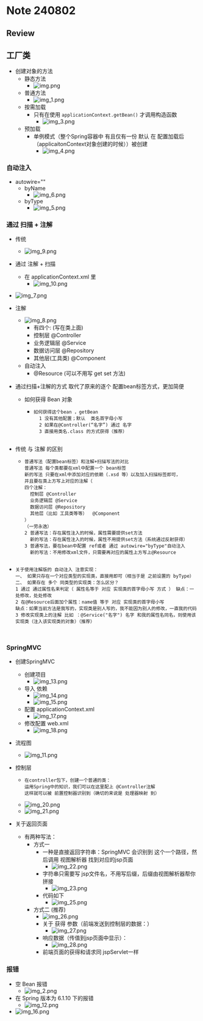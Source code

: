 # Note 240802
## Review

## 工厂类
- 创建对象的方法
  - 静态方法
    - ![img.png](img.png)
  - 普通方法
    - ![img_1.png](img_1.png)
  - 按需加载
    - 只有在使用 `applicationContext.getBean()` 才调用构造函数
      - ![img_3.png](img_3.png)
  - 预加载
    - 单例模式（整个Spring容器中 有且仅有一份 默认 在 配置加载后（applicaitonContext对象创建的时候））被创建
      - ![img_4.png](img_4.png)

### 自动注入 
- autowire=""
  - byName
    - ![img_6.png](img_6.png)
  - byType
    - ![img_5.png](img_5.png)

### 通过 扫描 + 注解 
- 传统
  - ![img_9.png](img_9.png)
- 通过 注解 + 扫描
  - 在 applicationContext.xml 里
    - ![img_10.png](img_10.png)
- ![img_7.png](img_7.png)
- 注解 
  - ![img_8.png](img_8.png)
    - 有四个: (写在类上面)
    - 控制层 @Controller
    - 业务逻辑层 @Service
    - 数据访问层 @Repository
    - 其他层(工具类) @Component
  - 自动注入
    - @Resource (可以不用写 get set 方法)

- 通过扫描+注解的方式 取代了原来的逐个 配置bean标签方式，更加简便
  - 如何获得 Bean 对象 
    - ``````
      如何获得这个bean ，getBean
        1 没有其他配置；默认  类名首字母小写
        2 如果在@Controller(“名字”) 通过 名字
        3 直接用类名.class 的方式获得（推荐）
      

- 传统 与 注解 的区别
  - ``````
    普通写法（配置bean标签）和注解+扫描写法的对比
    普通写法 每个类都要在xml中配置一个 bean标签
    新的写法 只要在xml中添加对应的依赖（.xsd 等）以及加入扫描标签即可，
    并且要在类上方写上对应的注解（
    四个注解：
      控制层 @Controller
      业务逻辑层 @Service
      数据访问层 @Repository
      其他层（比如 工具类等等）  @Component
    ）
    （一劳永逸）
    2 普通写法：存在属性注入的时候，属性需要提供set方法
      新的写法：存在属性注入的时候，属性不用提供set方法（系统通过反射获得）
    3 普通写法，要在bean中配置 ref或者 通过 autowire="byType"自动注入
      新的写法：不用修改xml文件，只需要再对应的属性上方写上@Resource
          
- ``````
  关于使用注解版的 自动注入 注意实现：
  一、 如果只存在一个对应类型的实现类，直接用即可（相当于是 之前设置的 byType）
  二、 如果存在 多个 同类型的实现类：怎么区分？
  1 通过 通过属性名来判定（ 属性名等于 对应 实现类的首字母小写 方式 ） 缺点：一处修改，处处修改
  2 在@Resource后面加个属性：name值 等于 对应 实现类的首字母小写
  缺点：如果当前方法是我写的，实现类是别人写的，我不能因为别人的修改，一直我的代码
  3 修改实现类上的注解 比如 ：@Service("名字") 名字 和我的属性名同名，则使用该 实现类（注入该实现类的对象）（推荐）



### SpringMVC
- 创建SpringMVC
  - 创建项目
    - ![img_13.png](img_13.png)
  - 导入 依赖
    - ![img_14.png](img_14.png)
    - ![img_15.png](img_15.png)
  - 配置 applicationContext.xml
    - ![img_17.png](img_17.png)
  - 修改配置 web.xml
    - ![img_18.png](img_18.png)
- 流程图
  - ![img_11.png](img_11.png)

- 控制层
  - ``````
    在controller包下，创建一个普通的类：
    运用Spring中的知识，我们可以在这里配上 @Controller注解
    这样就可以被 前置控制器识别到（确切的来说是 处理器映射 到）
    
  - ![img_20.png](img_20.png)
  - ![img_21.png](img_21.png)
- 关于返回页面
  - 有两种写法：
    - 方式一
      - 一种是直接返回字符串：SpringMVC 会识别到 这个一个路径，然后调用 视图解析器 找到对应的jsp页面
        - ![img_22.png](img_22.png)
      - 字符串只需要写 jsp文件名，不用写后缀，后缀由视图解析器帮你拼接
        - ![img_23.png](img_23.png)
      - 代码如下
        - ![img_25.png](img_25.png)
    - 方式二 (推荐)
      - ![img_26.png](img_26.png)
      - 关于 获得 参数（前端发送到控制层的数据：）
        - ![img_27.png](img_27.png)
      - 响应数据（传值到jsp页面中显示）：
        - ![img_28.png](img_28.png)
      - 前端页面的获得和请求同 jspServlet一样
        

### 报错
- 空 Bean 报错
  - ![img_2.png](img_2.png)
- 在 Spring 版本为 6.1.10 下的报错
  - ![img_12.png](img_12.png)
- ![img_16.png](img_16.png)